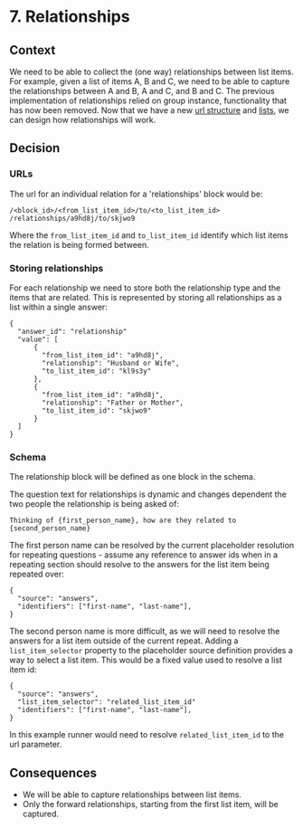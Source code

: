 # 7. Relationships

## Context

We need to be able to collect the (one way) relationships between list items. For example, given a list of items A, B and C, we need to be able to capture the relationships between A and B, A and C, and B and C. The previous implementation of relationships relied on group instance, functionality that has now been removed. Now that we have a new [url structure](0005-simplify-urls-and-extend-to-support-repeating-effectively.md) and [lists](0006-make-named-lists-a-first-class-construct.md), we can design how relationships will work.

## Decision

### URLs

The url for an individual relation for a 'relationships' block would be:

```
/<block_id>/<from_list_item_id>/to/<to_list_item_id>
/relationships/a9hd8j/to/skjwo9
```

Where the `from_list_item_id` and `to_list_item_id` identify which list items the relation is being formed between.


### Storing relationships

For each relationship we need to store both the relationship type and the items that are related. This is represented by storing all relationships as a list within a single answer: 

```
{
  "answer_id": "relationship"
  "value": [
      {
        "from_list_item_id": "a9hd8j",
        "relationship": "Husband or Wife",
        "to_list_item_id": "kl9s3y"
      },
      {
        "from_list_item_id": "a9hd8j",
        "relationship": "Father or Mother",
        "to_list_item_id": "skjwo9"
      }
  ]
}
```
 
### Schema

The relationship block will be defined as one block in the schema. 

The question text for relationships is dynamic and changes dependent the two people the relationship is being asked of:

```
Thinking of {first_person_name}, how are they related to {second_person_name}
```

The first person name can be resolved by the current placeholder resolution for repeating questions - assume any reference to answer ids when in a repeating section should resolve to the answers for the list item being repeated over:

```
{
  "source": "answers",
  "identifiers": ["first-name", "last-name"],
}
```

The second person name is more difficult, as we will need to resolve the answers for a list item outside of the current repeat. Adding a `list_item_selector` property to the placeholder source definition provides a way to select a list item. This would be a fixed value used to resolve a list item id:

```
{
  "source": "answers",
  "list_item_selector": "related_list_item_id"
  "identifiers": ["first-name", "last-name"],
}
```

In this example runner would need to resolve `related_list_item_id` to the url parameter.

## Consequences

- We will be able to capture relationships between list items.
- Only the forward relationships, starting from the first list item, will be captured.
